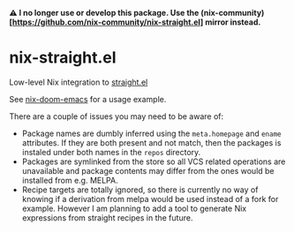 **:warning: I no longer use or develop this package. Use the (nix-community)[https://github.com/nix-community/nix-straight.el] mirror instead.**

# nix-straight.el

Low-level Nix integration to [straight.el](https://github.com/raxod502/straight.el)

See [nix-doom-emacs](https://github.com/vlaci/nix-doom-emacs) for a usage example.

There are a couple of issues you may need to be aware of:
* Package names are dumbly inferred using the `meta.homepage` and `ename`
  attributes. If they are both present and not match, then the packages is
  instaled under both names in the `repos` directory.
* Packages are symlinked from the store so all VCS related operations are
  unavailable and package contents may differ from the ones would be installed
  from e.g. MELPA.
* Recipe targets are totally ignored, so there is currently no way of knowing if
  a derivation from melpa would be used instead of a fork for example. However I
  am planning to add a tool to generate Nix expressions from straight recipes in
  the future.
